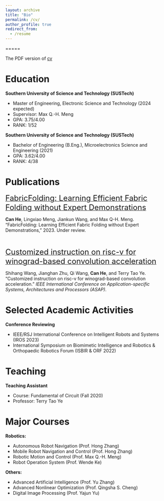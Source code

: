 ```yaml
---
layout: archive
title: "Bio"
permalink: /cv/
author_profile: true
redirect_from:
  - /resume
---
```


<!-- {% include base_path %} -->

=====

The PDF version of [cv](../files/CV.pdf)


Education
======
**Southern University of Science and Technology (SUSTech)**
* Master of Engineering, Electronic Science and Technology (2024 expected)
* Supervisor: Max Q.-H. Meng
* GPA: 3.75/4.00
* RANK: 1/52

**Southern University of Science and Technology (SUSTech)** 
* Bachelor of Engineering (B.Eng.), Microelectronics Science and Engineering (2021)
* GPA: 3.62/4.00
* RANK: 4/38


<!-- Work experience
======
* Summer 2015: Research Assistant
  * Github University
  * Duties included: Tagging issues
  * Supervisor: Professor Git

* Fall 2015: Research Assistant
  * Github University
  * Duties included: Merging pull requests
  * Supervisor: Professor Hub -->
  
<!-- Skills
======
* Skill 1
* Skill 2
  * Sub-skill 2.1
  * Sub-skill 2.2
  * Sub-skill 2.3
* Skill 3 -->

Publications
======
[<font size=5>FabricFolding: Learning Efficient Fabric Folding without Expert Demonstrations</font>](https://arxiv.org/pdf/2303.06587.pdf)

**Can He**, Lingxiao Meng, Jiankun Wang, and Max Q-H. Meng. “FabricFolding: Learning Efficient Fabric Folding without Expert Demonstrations,” 2023. Under review.

</br>

[<font size=5>Customized instruction on risc-v for winograd-based convolution acceleration</font>](https://ieeexplore.ieee.org/abstract/document/9516614)


Shihang Wang, Jianghan Zhu, Qi Wang, **Can He**, and Terry Tao Ye. “Customized instruction on risc-v for winograd-based convolution acceleration.” *IEEE International Conference on Application-specific Systems, Architectures and Processors (ASAP)*.
  
<!-- Talks
======
  <ul>{% for post in site.talks %}
    {% include archive-single-talk-cv.html %}
  {% endfor %}</ul> -->

Selected Academic Activities
======
**Conference Reviewing**

* IEEE/RSJ International Conference on Intelligent Robots and Systems (IROS 2023)
* International Symposium on Biomimetic Intelligence and Robotics & Orthopaedic Robotics Forum
(ISBIR & ORF 2022)

  
Teaching
======
**Teaching Assistant**

* Course: Fundamental of Circuit (Fall 2020) 
* Professor: Terry Tao Ye
  
Major Courses
======
**Robotics:**
* Autonomous Robot Navigation (Prof. Hong Zhang)
* Mobile Robot Navigation and Control (Prof. Hong Zhang)
* Robotic Motion and Control (Prof. Max Q.-H. Meng)
* Robot Operation System (Prof. Wende Ke)

**Others:**
* Advanced Artificial Intelligence (Prof. Yu Zhang)
* Advanced Nonlinear Optimization (Prof. Qingsha S. Cheng)
* Digital Image Processing (Prof. Yajun Yu)